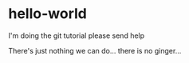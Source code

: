 # hello-world
I'm doing the git tutorial please send help

There's just nothing we can do... there is no ginger...
